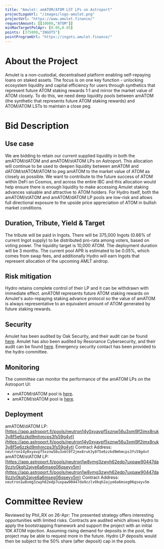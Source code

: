 ```yaml
---
title: "Amulet: amATOM/ATOM LST LPs on Astroport"
projectLogoUrl: "/images/logo-amulet.png"
projectUrl: "https://www.amulet.finance/"
requestAmount: [[10000,"ATOM"]]
minMaxTargetPolApr: [0.05,0.05]
points: [375000,"INGOTS"]
pointProgramUrl: "https://ingots.amulet.finance/"
---
```


# About the Project

Amulet is a non-custodial, decentralised platform enabling self-repaying loans on staked assets. The focus is on one key function - unlocking ecosystem liquidity and capital efficiency for users through synthetics that represent future ATOM staking rewards 1:1 and mirror the market value of ATOM closely. To do this, we need deep liquidity pools between amATOM (the synthetic that represents future ATOM staking rewards) and ATOM/ATOM LSTs to maintain a close peg.

# Bid Description

## Use case
We are bidding to retain our current supplied liquidity in both the amATOM/dATOM and amATOM/stATOM LPs on Astroport.
This allocation will continue to be used to deepen liquidity between amATOM and dATOM/stATOM/ATOM to peg amATOM to the market value of ATOM as closely as possible.
We want to contribute to the future success of ATOM within DeFi on Cosmos, and across the entire IBC and this allocation would help ensure there is enough liquidity to make accessing Amulet staking advances valuable and attractive to ATOM holders.
For Hydro itself, both the amATOM/stATOM and amATOM/dATOM LP pools are low-risk and allows full directional exposure to the upside price appreciation of ATOM in bullish market conditions.

## Duration, Tribute, Yield & Target
The tribute will be paid in Ingots. There will be 375,000 Ingots (0.66% of current Ingot supply) to be distributed pro-rata among voters, based on voting power. The liquidity target is 10,000 ATOM. The deployment duration will be 3 months. The current pool APR is estimated to be 0.05%, which comes from swap fees, and additionally Hydro will earn Ingots that represent allocation of the upcoming AMLT airdrop.

## Risk mitigation
Hydro retains complete control of their LP and it can be withdrawn with immediate effect. amATOM represents future ATOM staking rewards on Amulet's auto-repaying staking advance protocol so the value of amATOM is always representative to an equivalent amount of ATOM generated by future staking rewards.

## Security
Amulet has been audited by Oak Security, and their audit can be found [here](https://github.com/oak-security/audit-reports/tree/main/Amulet). Amulet has also been audited by Resonance Cybersecurity, and their audit can be found [here](https://github.com/ResonanceCybersecurity/audits/blob/main/CosmWasm%20Smart%20Contract%20Audits/Audit_Report_AMLT-PRO_FINAL_2.2.pdf). Emergency security contact has been provided to the hydro committee.

## Monitoring
The committee can monitor the performance of the amATOM LPs on the Astroport UI:
* amATOM/dATOM pool is [here](https://app.astroport.fi/pools/neutron14y0xyavpf5xznw56u3xml9f2jmx8ruk3y8f5e6zzkd9mhmcps3fs59g4vt).
* amATOM/stATOM pool is [here](https://app.astroport.fi/pools/neutron1w8vmg3zwyh62edp7uxpaw90447da9zzlv0kqh2ajye6a6mseg06qseyv5m).

## Deployment
amATOM/dATOM LP: [https://app.astroport.fi/pools/neutron14y0xyavpf5xznw56u3xml9f2jmx8ruk3y8f5e6zzkd9mhmcps3fs59g4vt](https://app.astroport.fi/pools/neutron14y0xyavpf5xznw56u3xml9f2jmx8ruk3y8f5e6zzkd9mhmcps3fs59g4vt)
Contract Address: `neutron14y0xyavpf5xznw56u3xml9f2jmx8ruk3y8f5e6zzkd9mhmcps3fs59g4vt`
amATOM/stATOM LP:
[https://app.astroport.fi/pools/neutron1w8vmg3zwyh62edp7uxpaw90447da9zzlv0kqh2ajye6a6mseg06qseyv5m](https://app.astroport.fi/pools/neutron1w8vmg3zwyh62edp7uxpaw90447da9zzlv0kqh2ajye6a6mseg06qseyv5m)
Contract Address:
`neutron1w8vmg3zwyh62edp7uxpaw90447da9zzlv0kqh2ajye6a6mseg06qseyv5m`

# Committee Review

Reviewed by Phil_RX on 26-Apr: The presented strategy offers interesting opportunities with limited risks. Contracts are audited which allows Hydro to apply the bootstrapping framework and support the project with an initial 10K ATOM injection. Assuming rising demand for deposits in the pool, the project may be able to request more in the future. Hydro LP deposits would then be subject to the 50% share (after deposit) cap in the pools.

